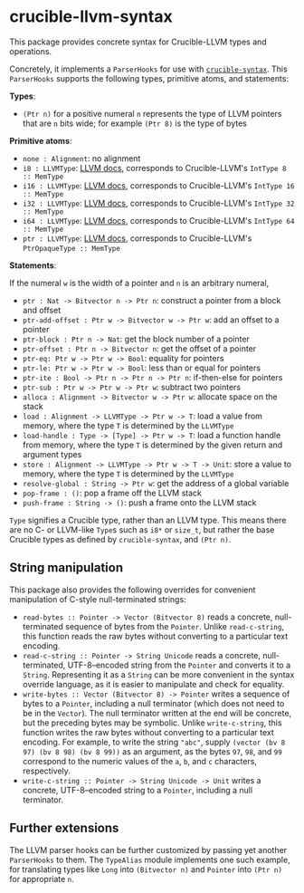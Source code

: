 # crucible-llvm-syntax

This package provides concrete syntax for Crucible-LLVM types and operations.

Concretely, it implements a `ParserHooks` for use with [`crucible-syntax`][syn].
This `ParserHooks` supports the following types, primitive atoms, and
statements:

**Types**:

- `(Ptr n)` for a positive numeral `n` represents the type of LLVM pointers that are `n` bits wide; for example `(Ptr 8)` is the type of bytes

**Primitive atoms**:

- `none : Alignment`: no alignment
- `i8 : LLVMType`: [LLVM docs][int-type], corresponds to Crucible-LLVM's `IntType 8 :: MemType`
- `i16 : LLVMType`: [LLVM docs][int-type], corresponds to Crucible-LLVM's `IntType 16 :: MemType`
- `i32 : LLVMType`: [LLVM docs][int-type], corresponds to Crucible-LLVM's `IntType 32 :: MemType`
- `i64 : LLVMType`: [LLVM docs][int-type], corresponds to Crucible-LLVM's `IntType 64 :: MemType`
- `ptr : LLVMType`: [LLVM docs][ptr-type], corresponds to Crucible-LLVM's `PtrOpaqueType :: MemType`

[int-type]: https://llvm.org/docs/LangRef.html#integer-type
[ptr-type]: https://llvm.org/docs/LangRef.html#pointer-type

**Statements**:

If the numeral `w` is the width of a pointer and `n` is an arbitrary numeral,

- `ptr : Nat -> Bitvector n -> Ptr n`: construct a pointer from a block and offset
- `ptr-add-offset : Ptr w -> Bitvector w -> Ptr w`: add an offset to a pointer
- `ptr-block : Ptr n -> Nat`: get the block number of a pointer
- `ptr-offset : Ptr n -> Bitvector n`: get the offset of a pointer
- `ptr-eq: Ptr w -> Ptr w -> Bool`: equality for pointers
- `ptr-le: Ptr w -> Ptr w -> Bool`: less than or equal for pointers
- `ptr-ite : Bool -> Ptr n -> Ptr n -> Ptr n`: if-then-else for pointers
- `ptr-sub : Ptr w -> Ptr w -> Ptr w`: subtract two pointers
- `alloca : Alignment -> Bitvector w -> Ptr w`: allocate space on the stack
- `load : Alignment -> LLVMType -> Ptr w -> T`: load a value from memory, where the type `T` is determined by the `LLVMType`
- `load-handle : Type -> [Type] -> Ptr w -> T`: load a function handle from memory, where the type `T` is determined by the given return and argument types
- `store : Alignment -> LLVMType -> Ptr w -> T -> Unit`: store a value to memory, where the type `T` is determined by the `LLVMType`
- `resolve-global : String -> Ptr w`: get the address of a global variable
- `pop-frame : ()`: pop a frame off the LLVM stack
- `push-frame : String -> ()`: push a frame onto the LLVM stack

`Type` signifies a Crucible type, rather than an LLVM type. This means there
are no C- or LLVM-like `Type`s such as `i8*` or `size_t`, but rather the base
Crucible types as defined by `crucible-syntax`, and `(Ptr n)`.

## String manipulation

This package also provides the following overrides for convenient manipulation
of C-style null-terminated strings:

* `read-bytes :: Pointer -> Vector (Bitvector 8)` reads a concrete,
  null-terminated sequence of bytes from the `Pointer`. Unlike `read-c-string`,
  this function reads the raw bytes without converting to a particular text
  encoding.
* `read-c-string :: Pointer -> String Unicode` reads a concrete,
  null-terminated, UTF-8–encoded string from the `Pointer` and converts it to
  a `String`. Representing it as a `String` can be more convenient in the syntax
  override language, as it is easier to manipulate and check for equality.
* `write-bytes :: Vector (Bitvector 8) -> Pointer` writes a sequence of bytes
  to a `Pointer`, including a null terminator (which does not need to be in the
  `Vector`). The null terminator written at the end will be concrete, but the
  preceding bytes may be symbolic. Unlike `write-c-string`, this function writes
  the raw bytes without converting to a particular text encoding. For example,
  to write the string `"abc"`, supply `(vector (bv 8 97) (bv 8 98) (bv 8 99))`
  as an argument, as the bytes `97`, `98`, and `99` correspond to the numeric
  values of the `a`, `b`, and `c` characters, respectively.
* `write-c-string :: Pointer -> String Unicode -> Unit` writes a concrete,
  UTF-8–encoded string to a `Pointer`, including a null terminator.

## Further extensions

The LLVM parser hooks can be further customized by passing yet another `ParserHooks`
to them. The `TypeAlias` module implements one such example, for translating
types like `Long` into `(Bitvector n)` and `Pointer` into `(Ptr n)` for
appropriate `n`.

[syn]: ../crucible-syntax
